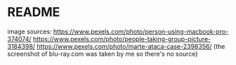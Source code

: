 # README

image sources:
https://www.pexels.com/photo/person-using-macbook-pro-374074/
https://www.pexels.com/photo/people-taking-group-picture-3184398/
https://www.pexels.com/photo/marte-ataca-case-2398356/
(the screenshot of blu-ray.com was taken by me so there's no source)

